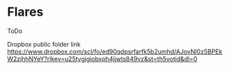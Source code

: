 # Flares

ToDo


Dropbox public folder link
https://www.dropbox.com/scl/fo/ed90qdpsrfarfk5b2umhd/AJovNI0z5BPEkW2zjhhNYeY?rlkey=u25tygjgiobxph4jjwts849vz&st=th5votid&dl=0

